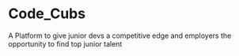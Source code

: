 # Code_Cubs
 A Platform to give junior devs a competitive edge and employers the opportunity to find top junior talent
